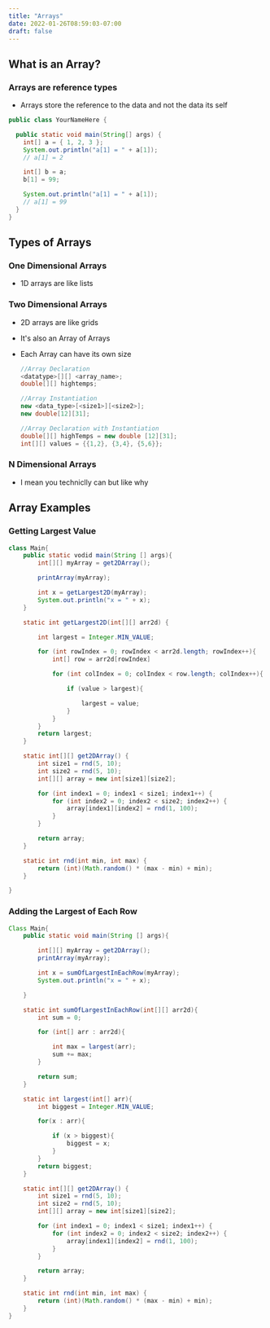 ```yaml
---
title: "Arrays"
date: 2022-01-26T08:59:03-07:00
draft: false
---
```


## What is an Array?

### Arrays are reference types

- Arrays store the reference to the data and not the data its self

```java
public class YourNameHere {

  public static void main(String[] args) {
    int[] a = { 1, 2, 3 };
    System.out.println("a[1] = " + a[1]);
    // a[1] = 2

    int[] b = a;
    b[1] = 99;

    System.out.println("a[1] = " + a[1]);
    // a[1] = 99
  }
}

```

## Types of Arrays

### One Dimensional Arrays

- 1D arrays are like lists

### Two Dimensional Arrays

- 2D arrays are like grids
- It's also an Array of Arrays
- Each Array can have its own size

  ```java
  //Array Declaration
  <datatype>[][] <array_name>;
  double[][] hightemps;

  //Array Instantiation
  new <data_type>[<size1>][<size2>];
  new double[12][31];

  //Array Declaration with Instantiation
  double[][] highTemps = new double [12][31];
  int[][] values = {{1,2}, {3,4}, {5,6}};
  ```

### N Dimensional Arrays

- I mean you techniclly can but like why

## Array Examples

### Getting Largest Value

```java
class Main{
    public static vodid main(String [] args){
        int[][] myArray = get2DArray();

        printArray(myArray);

        int x = getLargest2D(myArray);
        System.out.println("x = " + x);
    }

    static int getLargest2D(int[][] arr2d) {

        int largest = Integer.MIN_VALUE;

        for (int rowIndex = 0; rowIndex < arr2d.length; rowIndex++){
            int[] row = arr2d[rowIndex]

            for (int colIndex = 0; colIndex < row.length; colIndex++){

                if (value > largest){

                    largest = value;
                }
            }
        }
        return largest;
    }

    static int[][] get2DArray() {
        int size1 = rnd(5, 10);
        int size2 = rnd(5, 10);
        int[][] array = new int[size1][size2];

        for (int index1 = 0; index1 < size1; index1++) {
            for (int index2 = 0; index2 < size2; index2++) {
                array[index1][index2] = rnd(1, 100);
            }
        }

        return array;
    }

    static int rnd(int min, int max) {
        return (int)(Math.random() * (max - min) + min);
    }

}

```

### Adding the Largest of Each Row

```java
Class Main{
    public static void main(String [] args){

        int[][] myArray = get2DArray();
        printArray(myArray);

        int x = sumOfLargestInEachRow(myArray);
        System.out.println("x = " + x);

    }

    static int sumOfLargestInEachRow(int[][] arr2d){
        int sum = 0;

        for (int[] arr : arr2d){

            int max = largest(arr);
            sum += max;
        }

        return sum;
    }

    static int largest(int[] arr){
        int biggest = Integer.MIN_VALUE;

        for(x : arr){

            if (x > biggest){
                biggest = x;
            }
        }
        return biggest;
    }

    static int[][] get2DArray() {
        int size1 = rnd(5, 10);
        int size2 = rnd(5, 10);
        int[][] array = new int[size1][size2];

        for (int index1 = 0; index1 < size1; index1++) {
            for (int index2 = 0; index2 < size2; index2++) {
                array[index1][index2] = rnd(1, 100);
            }
        }

        return array;
    }

    static int rnd(int min, int max) {
        return (int)(Math.random() * (max - min) + min);
    }
}

```
